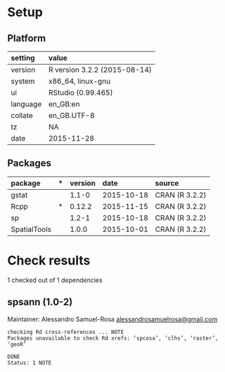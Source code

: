 # Setup

## Platform

|setting  |value                        |
|:--------|:----------------------------|
|version  |R version 3.2.2 (2015-08-14) |
|system   |x86_64, linux-gnu            |
|ui       |RStudio (0.99.465)           |
|language |en_GB:en                     |
|collate  |en_GB.UTF-8                  |
|tz       |NA                           |
|date     |2015-11-28                   |

## Packages

|package      |*  |version |date       |source         |
|:------------|:--|:-------|:----------|:--------------|
|gstat        |   |1.1-0   |2015-10-18 |CRAN (R 3.2.2) |
|Rcpp         |*  |0.12.2  |2015-11-15 |CRAN (R 3.2.2) |
|sp           |   |1.2-1   |2015-10-18 |CRAN (R 3.2.2) |
|SpatialTools |   |1.0.0   |2015-10-01 |CRAN (R 3.2.2) |

# Check results
1 checked out of 1 dependencies 

## spsann (1.0-2)
Maintainer: Alessandro Samuel-Rosa <alessandrosamuelrosa@gmail.com>

```
checking Rd cross-references ... NOTE
Packages unavailable to check Rd xrefs: ‘spcosa’, ‘clhs’, ‘raster’, ‘geoR’
```
```
DONE
Status: 1 NOTE
```


